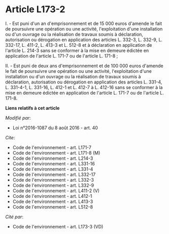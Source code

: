 # Article L173-2

I. - Est puni d'un an d'emprisonnement et de 15 000 euros d'amende le fait de poursuivre une opération ou une activité,
l'exploitation d'une installation ou d'un ouvrage ou la réalisation de travaux soumis à déclaration, autorisation ou
dérogation en application des articles L. 332-3, L. 332-9, L. 332-17, 
L. 411-2, L. 413-3 et L. 512-8 et à déclaration en application de l'article L. 214-3 sans se conformer à la mise en demeure
édictée en application de l'article L. 171-7 ou de l'article L. 171-8 ; 

II. - Est puni de deux ans d'emprisonnement et de 100 000 euros d'amende le fait de poursuivre une opération ou une activité,
l'exploitation d'une installation ou d'un ouvrage ou la réalisation de travaux soumis à déclaration, autorisation ou
dérogation en application des articles L. 331-4, L. 331-4-1, L. 331-16, L. 412-1 et L. 412-7 à L. 412-16 sans se conformer à
la mise en demeure édictée en application de l'article L. 171-7 ou de l'article L. 171-8.

**Liens relatifs à cet article**

_Modifié par_:

  - Loi n°2016-1087 du 8 août 2016 - art. 40

_Cite_:

  - Code de l'environnement - art. L171-7
  - Code de l'environnement - art. L171-8 (M)
  - Code de l'environnement - art. L214-3
  - Code de l'environnement - art. L331-16
  - Code de l'environnement - art. L331-4
  - Code de l'environnement - art. L332-17
  - Code de l'environnement - art. L332-3
  - Code de l'environnement - art. L332-9
  - Code de l'environnement - art. L411-2 (V)
  - Code de l'environnement - art. L412-1
  - Code de l'environnement - art. L413-3
  - Code de l'environnement - art. L512-8

_Cité par_:

  - Code de l'environnement - art. L173-3 (VD)
